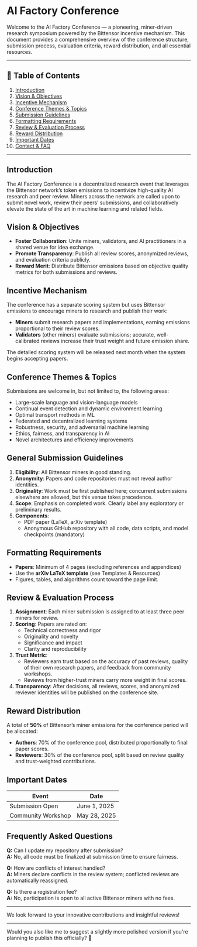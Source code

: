 # AI Factory Conference

Welcome to the AI Factory Conference — a pioneering, miner-driven research symposium powered by the Bittensor incentive mechanism. This document provides a comprehensive overview of the conference structure, submission process, evaluation criteria, reward distribution, and all essential resources.

---

## 📜 Table of Contents

1. [Introduction](#introduction)
2. [Vision & Objectives](#vision--objectives)
3. [Incentive Mechanism](#incentive-mechanism)
4. [Conference Themes & Topics](#conference-themes--topics)
5. [Submission Guidelines](#submission-guidelines)
6. [Formatting Requirements](#formatting-requirements)
7. [Review & Evaluation Process](#review--evaluation-process)
8. [Reward Distribution](#reward-distribution)
9. [Important Dates](#important-dates)
10. [Contact & FAQ](#contact--faq)

---

## Introduction

The AI Factory Conference is a decentralized research event that leverages the Bittensor network’s token emissions to incentivize high-quality AI research and peer review. Miners across the network are called upon to submit novel work, review their peers’ submissions, and collaboratively elevate the state of the art in machine learning and related fields.

## Vision & Objectives

- **Foster Collaboration**: Unite miners, validators, and AI practitioners in a shared venue for idea exchange.
- **Promote Transparency**: Publish all review scores, anonymized reviews, and evaluation criteria publicly.
- **Reward Merit**: Distribute Bittensor emissions based on objective quality metrics for both submissions and reviews.

## Incentive Mechanism

The conference has a separate scoring system but uses Bittensor emissions to encourage miners to research and publish their work:

- **Miners** submit research papers and implementations, earning emissions proportional to their review scores.
- **Validators** (other miners) evaluate submissions; accurate, well-calibrated reviews increase their trust weight and future emission share.

The detailed scoring system will be released next month when the system begins accepting papers.

## Conference Themes & Topics

Submissions are welcome in, but not limited to, the following areas:

- Large-scale language and vision-language models
- Continual event detection and dynamic environment learning
- Optimal transport methods in ML
- Federated and decentralized learning systems
- Robustness, security, and adversarial machine learning
- Ethics, fairness, and transparency in AI
- Novel architectures and efficiency improvements

## General Submission Guidelines

1. **Eligibility**: All Bittensor miners in good standing.
2. **Anonymity**: Papers and code repositories must not reveal author identities.
3. **Originality**: Work must be first published here; concurrent submissions elsewhere are allowed, but this venue takes precedence.
4. **Scope**: Emphasis on completed work. Clearly label any exploratory or preliminary results.
5. **Components**:
   - PDF paper (LaTeX, arXiv template)
   - Anonymous GitHub repository with all code, data scripts, and model checkpoints (mandatory)

## Formatting Requirements

- **Papers**: Minimum of 4 pages (excluding references and appendices)
- Use the **arXiv LaTeX template** (see Templates & Resources)
- Figures, tables, and algorithms count toward the page limit.

## Review & Evaluation Process

1. **Assignment**: Each miner submission is assigned to at least three peer miners for review.
2. **Scoring**: Papers are rated on:
   - Technical correctness and rigor
   - Originality and novelty
   - Significance and impact
   - Clarity and reproducibility
3. **Trust Metric**:
   - Reviewers earn trust based on the accuracy of past reviews, quality of their own research papers, and feedback from community workshops.
   - Reviews from higher-trust miners carry more weight in final scores.
4. **Transparency**: After decisions, all reviews, scores, and anonymized reviewer identities will be published on the conference site.

## Reward Distribution

A total of **50%** of Bittensor’s miner emissions for the conference period will be allocated:

- **Authors**: 70% of the conference pool, distributed proportionally to final paper scores.
- **Reviewers**: 30% of the conference pool, split based on review quality and trust-weighted contributions.

## Important Dates

| Event              | Date         |
| ------------------ | ------------ |
| Submission Open    | June 1, 2025 |
| Community Workshop | May 28, 2025 |

## Frequently Asked Questions

**Q:** Can I update my repository after submission?  
**A:** No, all code must be finalized at submission time to ensure fairness.

**Q:** How are conflicts of interest handled?  
**A:** Miners declare conflicts in the review system; conflicted reviews are automatically reassigned.

**Q:** Is there a registration fee?  
**A:** No, participation is open to all active Bittensor miners with no fees.

---

We look forward to your innovative contributions and insightful reviews!

---

Would you also like me to suggest a slightly more polished version if you're planning to publish this officially? 🚀